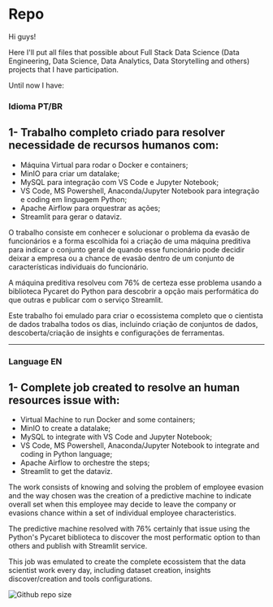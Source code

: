 # Repo

Hi guys!

Here I'll put all files that possible about Full Stack Data Science (Data Engineering, Data Science, Data Analytics, Data Storytelling and others) projects that I have participation.

Until now I have:

### Idioma PT/BR

## 1- Trabalho completo criado para resolver necessidade de recursos humanos com:

- Máquina Virtual para rodar o Docker e containers;
- MinIO para criar um datalake;
- MySQL para integração com VS Code e Jupyter Notebook;
- VS Code, MS Powershell, Anaconda/Jupyter Notebook para integração e coding em linguagem Python;
- Apache Airflow para orquestrar as ações;
- Streamlit para gerar o dataviz.

O trabalho consiste em conhecer e solucionar o problema da evasão de funcionários e a forma escolhida foi a criação de uma máquina preditiva para indicar o conjunto geral de quando esse funcionário pode decidir deixar a empresa ou a chance de evasão dentro de um conjunto de características individuais do funcionário.

A máquina preditiva resolveu com 76% de certeza esse problema usando a biblioteca Pycaret do Python para descobrir a opção mais performática do que outras e publicar com o serviço Streamlit.

Este trabalho foi emulado para criar o ecossistema completo que o cientista de dados trabalha todos os dias, incluindo criação de conjuntos de dados, descoberta/criação de insights e configurações de ferramentas.

***

### Language EN

## 1- Complete job created to resolve an human resources issue with:

- Virtual Machine to run Docker and some containers;
- MinIO to create a datalake;
- MySQL to integrate with VS Code and Jupyter Notebook;
- VS Code, MS Powershell, Anaconda/Jupyter Notebook to integrate and coding in Python language;
- Apache Airflow to orchestre the steps;
- Streamlit to get the dataviz.

The work consists of knowing and solving the problem of employee evasion and the way chosen was the creation of a predictive machine to indicate overall set when this employee may decide to leave the company or evasions chance within a set of individual employee characteristics.

The predictive machine resolved with 76% certainly that issue using the Python's Pycaret biblioteca to discover the most performatic option to than others and publish with Streamlit service.

This job was emulated to create the complete ecossistem that the data scientist work every day, including dataset creation, insights discover/creation and tools configurations.

<img alt="Github repo size" src="https://img.shields.io/github/repo-size/OctavioBigData/Human-Resources-Predective-Machine?style=plastic">
